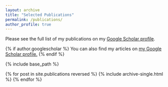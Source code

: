 ```yaml
---
layout: archive
title: "Selected Publications"
permalink: /publications/
author_profile: true
---
```

Please see the full list of my publications on my [Google Scholar profile](http://scholar.google.com/citations?user=Q84PBTQAAAAJ&hl=en).

{% if author.googlescholar %}
  You can also find my articles on <u><a href="{{author.googlescholar}}">my Google Scholar profile</a>.</u>
{% endif %}

{% include base_path %}

{% for post in site.publications reversed %}
  {% include archive-single.html %}
{% endfor %}
